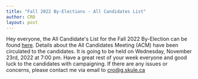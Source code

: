 ```yaml
---
title: "Fall 2022 By-Elections - All Candidates List"
author: CRO
layout: post
---
```


Hey everyone, the All Candidate's List for the Fall 2022 By-Election can be found <a href="https://drive.google.com/file/d/1KQFuWQ7c8bJHZCQWJ0zHFcOSq-UP-mRl/view?usp=sharing">here</a>. Details about the All Candidates Meeting (ACM) have been circulated to the candidates. It is going to be held on Wednesday, November 23rd, 2022 at 7:00 pm. Have a great rest of your week everyone and good luck to the candidates with campaigning. If there are any issues or concerns, please contact me via email to cro@g.skule.ca